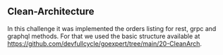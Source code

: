 ## Clean-Architecture

In this challenge it was implemented the orders listing for rest, grpc and graphql methods. For that we used the basic structure available at https://github.com/devfullcycle/goexpert/tree/main/20-CleanArch.
